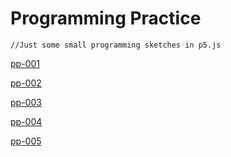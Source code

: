 # Programming Practice

```
//Just some small programming sketches in p5.js
```

[pp-001](http://cdouglas.io/ProgrammingPractice/pp/pp-001/)

[pp-002](http://cdouglas.io/ProgrammingPractice/pp/pp-002/)

[pp-003](http://cdouglas.io/ProgrammingPractice/pp/pp-003/)

[pp-004](http://cdouglas.io/ProgrammingPractice/pp/pp-004/)

[pp-005](http://cdouglas.io/ProgrammingPractice/pp/pp-005/)